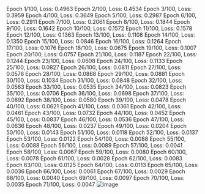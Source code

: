 Epoch 1/100, Loss: 0.4963 Epoch 2/100, Loss: 0.4534 Epoch 3/100, Loss: 0.3959 Epoch 4/100, Loss: 0.3649 Epoch 5/100, Loss: 0.2987 Epoch 6/100, Loss: 0.2911 Epoch 7/100, Loss: 0.2061 Epoch 8/100, Loss: 0.1844 Epoch 9/100, Loss: 0.1642 Epoch 10/100, Loss: 0.1572 Epoch 11/100, Loss: 0.1578 Epoch 12/100, Loss: 0.1363 Epoch 13/100, Loss: 0.1108 Epoch 14/100, Loss: 0.1350 Epoch 15/100, Loss: 0.0846 Epoch 16/100, Loss: 0.1264 Epoch 17/100, Loss: 0.1076 Epoch 18/100, Loss: 0.0675 Epoch 19/100, Loss: 0.1007 Epoch 20/100, Loss: 0.0757 Epoch 21/100, Loss: 0.1187 Epoch 22/100, Loss: 0.1244 Epoch 23/100, Loss: 0.0608 Epoch 24/100, Loss: 0.1133 Epoch 25/100, Loss: 0.0827 Epoch 26/100, Loss: 0.0811 Epoch 27/100, Loss: 0.0576 Epoch 28/100, Loss: 0.0868 Epoch 29/100, Loss: 0.0881 Epoch 30/100, Loss: 0.1034 Epoch 31/100, Loss: 0.0848 Epoch 32/100, Loss: 0.0563 Epoch 33/100, Loss: 0.0535 Epoch 34/100, Loss: 0.0823 Epoch 35/100, Loss: 0.0706 Epoch 36/100, Loss: 0.0698 Epoch 37/100, Loss: 0.0892 Epoch 38/100, Loss: 0.0580 Epoch 39/100, Loss: 0.0478 Epoch 40/100, Loss: 0.0621 Epoch 41/100, Loss: 0.0361 Epoch 42/100, Loss: 0.0461 Epoch 43/100, Loss: 0.0732 Epoch 44/100, Loss: 0.0452 Epoch 45/100, Loss: 0.0837 Epoch 46/100, Loss: 0.0536 Epoch 47/100, Loss: 0.0636 Epoch 48/100, Loss: 0.0237 Epoch 49/100, Loss: 0.0204 Epoch 50/100, Loss: 0.0143 Epoch 51/100, Loss: 0.0118 Epoch 52/100, Loss: 0.0137 Epoch 53/100, Loss: 0.0122 Epoch 54/100, Loss: 0.0088 Epoch 55/100, Loss: 0.0088 Epoch 56/100, Loss: 0.0089 Epoch 57/100, Loss: 0.0041 Epoch 58/100, Loss: 0.0067 Epoch 59/100, Loss: 0.0080 Epoch 60/100, Loss: 0.0078 Epoch 61/100, Loss: 0.0028 Epoch 62/100, Loss: 0.0083 Epoch 63/100, Loss: 0.0125 Epoch 64/100, Loss: 0.0113 Epoch 65/100, Loss: 0.0036 Epoch 66/100, Loss: 0.0061 Epoch 67/100, Loss: 0.0029 Epoch 68/100, Loss: 0.0040 Epoch 69/100, Loss: 0.0097 Epoch 70/100, Loss: 0.0035 Epoch 71/100, Loss: 0.0047
![image](https://github.com/user-attachments/assets/7b07ab81-99b1-4d3d-b982-a4686a74351f)
